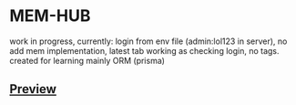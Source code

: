 # MEM-HUB

work in progress, currently: login from env file (admin:lol123 in server), no add mem implementation, latest tab working as checking login, no tags.
created for learning mainly ORM (prisma)

## [Preview](https://mem-hub.vercel.app/hot)

